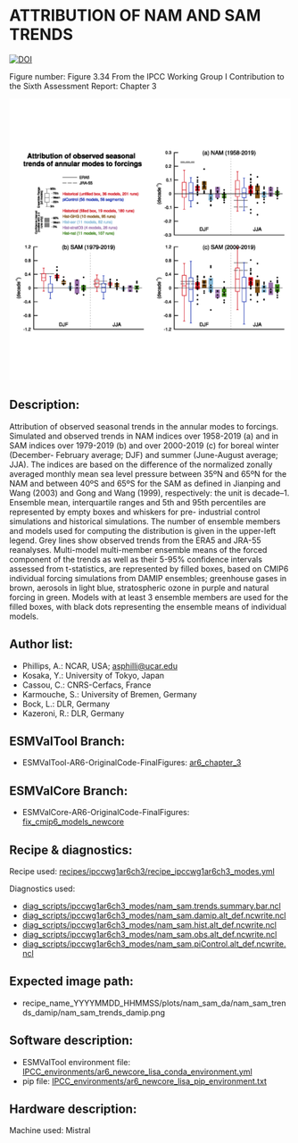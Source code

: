 ATTRIBUTION OF NAM AND SAM TRENDS
=================================
[![DOI](https://zenodo.org/badge/DOI/10.5281/zenodo.6656792.svg)](https://doi.org/10.5281/zenodo.6656792)

Figure number: Figure 3.34
From the IPCC Working Group I Contribution to the Sixth Assessment Report: Chapter 3

![Figure 3.34](ar6_wg1_chap3_figure3_34_nam_sam_trends_damip.png?raw=true)


Description:
------------
Attribution of observed seasonal trends in the annular modes to forcings. 
Simulated and observed trends in NAM indices over 1958-2019 (a) and in SAM 
indices over 1979-2019 (b) and over 2000-2019 (c) for boreal winter (December-
February average; DJF) and summer (June-August average; JJA). The indices are 
based on the difference of the normalized zonally averaged monthly mean sea 
level pressure between 35ºN and 65ºN for the NAM and between 40ºS and 65ºS for 
the SAM as defined in Jianping and Wang (2003) and Gong and Wang (1999), 
respectively: the unit is decade–1. Ensemble mean, interquartile ranges and 5th 
and 95th percentiles are represented by empty boxes and whiskers for pre-
industrial control simulations and historical simulations. The number of 
ensemble members and models used for computing the distribution is given in the 
upper-left legend. Grey lines show observed trends from the ERA5 and JRA-55 
reanalyses. Multi-model multi-member ensemble means of the forced component of 
the trends as well as their 5-95% confidence intervals assessed from 
t-statistics, are represented by filled boxes, based on CMIP6 individual forcing 
simulations from DAMIP ensembles; greenhouse gases in brown, aerosols in light 
blue, stratospheric ozone in purple and natural forcing in green. Models with at 
least 3 ensemble members are used for the filled boxes, with black dots 
representing the ensemble means of individual models. 


Author list:
------------
- Phillips, A.: NCAR, USA; asphilli@ucar.edu
- Kosaka, Y.: University of Tokyo, Japan
- Cassou, C.: CNRS-Cerfacs, France
- Karmouche, S.: University of Bremen, Germany
- Bock, L.: DLR, Germany
- Kazeroni, R.: DLR, Germany


ESMValTool Branch:
------------------
- ESMValTool-AR6-OriginalCode-FinalFigures: [ar6_chapter_3](https://github.com/ipcc-wgi/ESMValTool-AR6-OriginalCode-FinalFigures/tree/ar6_chapter_3)


ESMValCore Branch:
------------------
- ESMValCore-AR6-OriginalCode-FinalFigures: [fix_cmip6_models_newcore](https://github.com/ipcc-wgi/ESMValCore-AR6-OriginalCode-FinalFigures/tree/fix_cmip6_models_newcore)


Recipe & diagnostics:
---------------------
Recipe used: [recipes/ipccwg1ar6ch3/recipe_ipccwg1ar6ch3_modes.yml](https://github.com/ipcc-wgi/ESMValTool-AR6-OriginalCode-FinalFigures/blob/ar6_chapter_3/esmvaltool/recipes/ipccwg1ar6ch3/recipe_ipccwg1ar6ch3_modes.yml)

Diagnostics used: 
- [diag_scripts/ipccwg1ar6ch3_modes/nam_sam.trends.summary.bar.ncl](https://github.com/ipcc-wgi/ESMValTool-AR6-OriginalCode-FinalFigures/tree/ar6_chapter_3/esmvaltool/diag_scripts/ipccwg1ar6ch3_modes)
- [diag_scripts/ipccwg1ar6ch3_modes/nam_sam.damip.alt_def.ncwrite.ncl](https://github.com/ipcc-wgi/ESMValTool-AR6-OriginalCode-FinalFigures/blob/ar6_chapter_3/esmvaltool/diag_scripts/ipccwg1ar6ch3_modes/nam_sam.damip.alt_def.ncwrite.ncl)
- [diag_scripts/ipccwg1ar6ch3_modes/nam_sam.hist.alt_def.ncwrite.ncl](https://github.com/ipcc-wgi/ESMValTool-AR6-OriginalCode-FinalFigures/blob/ar6_chapter_3/esmvaltool/diag_scripts/ipccwg1ar6ch3_modes/nam_sam.hist.alt_def.ncwrite.ncl)
- [diag_scripts/ipccwg1ar6ch3_modes/nam_sam.obs.alt_def.ncwrite.ncl](https://github.com/ipcc-wgi/ESMValTool-AR6-OriginalCode-FinalFigures/blob/ar6_chapter_3/esmvaltool/diag_scripts/ipccwg1ar6ch3_modes/nam_sam.obs.alt_def.ncwrite.ncl)
- [diag_scripts/ipccwg1ar6ch3_modes/nam_sam.piControl.alt_def.ncwrite.ncl](https://github.com/ipcc-wgi/ESMValTool-AR6-OriginalCode-FinalFigures/blob/ar6_chapter_3/esmvaltool/diag_scripts/ipccwg1ar6ch3_modes/nam_sam.piControl.alt_def.ncwrite.ncl)


Expected image path:
--------------------
- recipe_name_YYYYMMDD_HHMMSS/plots/nam_sam_da/nam_sam_trends_damip/nam_sam_trends_damip.png


Software description:
---------------------
- ESMValTool environment file: [IPCC_environments/ar6_newcore_lisa_conda_environment.yml](https://github.com/ipcc-wgi/ESMValTool-AR6-OriginalCode-FinalFigures/blob/main/IPCC_environments/ar6_newcore_lisa_conda_environment.yml)
- pip file: [IPCC_environments/ar6_newcore_lisa_pip_environment.txt](https://github.com/ipcc-wgi/ESMValTool-AR6-OriginalCode-FinalFigures/blob/main/IPCC_environments/ar6_newcore_lisa_pip_environment.txt)


Hardware description:
---------------------
Machine used: Mistral
